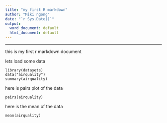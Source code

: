 ```yaml
---
title: "my first R markdown"
author: "Miki ngong"
date: "`r Sys.Date()`"
output:
  word_document: default
  html_document: default
---
```


---

this is my first r markdown document

lets load some data

```{r}
library(datasets)
data("airquality")
summary(airquality)
```

here is pairs plot of the data
```{r}
pairs(airquality)
```

here is the mean of the data

```{r}
mean(airquality)
```






